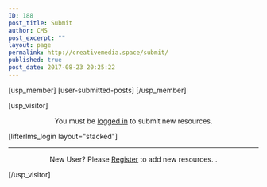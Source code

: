 ```yaml
---
ID: 188
post_title: Submit
author: CMS
post_excerpt: ""
layout: page
permalink: http://creativemedia.space/submit/
published: true
post_date: 2017-08-23 20:25:22
---
```

<!-- wp:shortcode -->
[usp_member]
[user-submitted-posts]
[/usp_member]
<!-- /wp:shortcode -->

<!-- wp:shortcode -->
[usp_visitor]
<p style="text-align: center;">You must be <a href="https://www.creativemedia.space/account/">logged in</a> to submit new resources.</p>
[lifterlms_login layout="stacked"]

<hr />
<p style="text-align: center;">New User? Please <a href="https://www.creativemedia.space/register/">Register</a> to add new resources. .</p>
[/usp_visitor]
<!-- /wp:shortcode -->